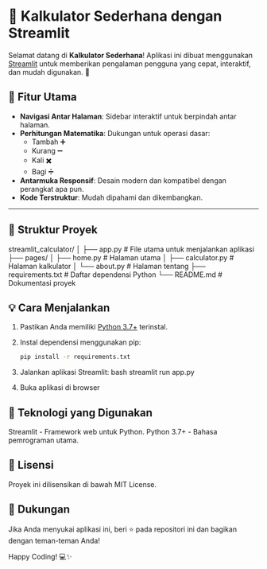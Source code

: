 # 🧮 Kalkulator Sederhana dengan Streamlit

Selamat datang di **Kalkulator Sederhana**! Aplikasi ini dibuat menggunakan [Streamlit](https://streamlit.io/) untuk memberikan pengalaman pengguna yang cepat, interaktif, dan mudah digunakan. 🎉

## 🚀 Fitur Utama

- **Navigasi Antar Halaman**: Sidebar interaktif untuk berpindah antar halaman.
- **Perhitungan Matematika**: Dukungan untuk operasi dasar:
  - Tambah ➕
  - Kurang ➖
  - Kali ✖️
  - Bagi ➗
- **Antarmuka Responsif**: Desain modern dan kompatibel dengan perangkat apa pun.
- **Kode Terstruktur**: Mudah dipahami dan dikembangkan.

---



## 📂 Struktur Proyek

streamlit_calculator/ │
├── app.py # File utama untuk menjalankan aplikasi 
├── pages/ │ ├── home.py # Halaman utama │ 
├── calculator.py # Halaman kalkulator 
│ └── about.py # Halaman tentang
├── requirements.txt # Daftar dependensi Python 
└── README.md # Dokumentasi proyek

## 💡 Cara Menjalankan

1. Pastikan Anda memiliki [Python 3.7+](https://www.python.org/) terinstal.
2. Instal dependensi menggunakan pip:

   ```bash
   pip install -r requirements.txt

   ```

3. Jalankan aplikasi Streamlit:
   bash
   streamlit run app.py
4. Buka aplikasi di browser 

## 🔧 Teknologi yang Digunakan

Streamlit - Framework web untuk Python.
Python 3.7+ - Bahasa pemrograman utama.

## 📄 Lisensi

Proyek ini dilisensikan di bawah MIT License.

## 🌟 Dukungan

Jika Anda menyukai aplikasi ini, beri ⭐ pada repositori ini dan bagikan dengan teman-teman Anda!

Happy Coding! 💻✨
